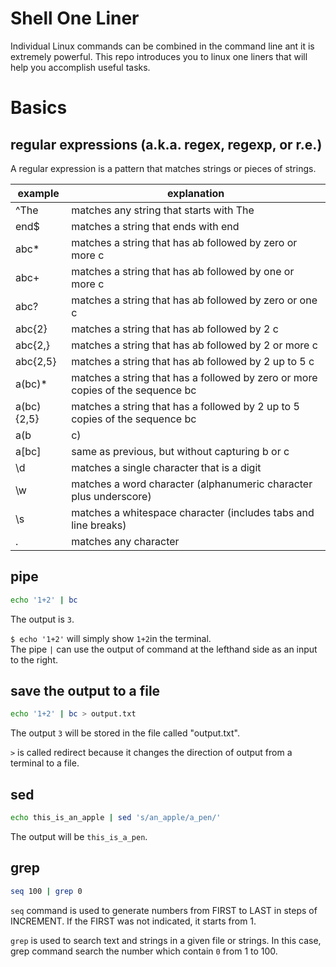 # Shell One Liner

Individual Linux commands can be combined in the command line ant it is extremely powerful.  This repo introduces you to linux one liners that will help you accomplish useful tasks.


# Basics


## regular expressions (a.k.a. regex, regexp, or r.e.)

A regular expression is a pattern that matches strings or pieces of strings. 

| example | explanation |
| --- | --- |
| ^The   | matches any string that starts with The |
| end$　| matches a string that ends with end |
| abc* | matches a string that has ab followed by zero or more c |
| abc+ | matches a string that has ab followed by one or more c |
| abc? | matches a string that has ab followed by zero or one c |
| abc{2} | matches a string that has ab followed by 2 c |
| abc{2,} | matches a string that has ab followed by 2 or more c |
| abc{2,5} | matches a string that has ab followed by 2 up to 5 c |
| a(bc)* | matches a string that has a followed by zero or more copies of the sequence bc |
| a(bc){2,5} | matches a string that has a followed by 2 up to 5 copies of the sequence bc |
| a(b|c) | matches a string that has a followed by b or c (and captures b or c) |
| a[bc]  | same as previous, but without capturing b or c |
| \d | matches a single character that is a digit |
| \w | matches a word character (alphanumeric character plus underscore) |
| \s | matches a whitespace character (includes tabs and line breaks) |
| . |  matches any character |



## pipe

```bash
echo '1+2' | bc
```
The output is `3`.

`$ echo '1+2'` will simply show `1+2`in the terminal.<br>
The pipe `|` can use the output of command at the lefthand side as an input to the right.

## save the output to a file

```bash
echo '1+2' | bc > output.txt
```
The output `3` will be stored in the file called "output.txt".

`>` is called redirect because it changes the direction of output from a terminal to a file.

## sed
```bash
echo this_is_an_apple | sed 's/an_apple/a_pen/'
```
The output will be `this_is_a_pen`.

## grep
```bash
seq 100 | grep 0
```

`seq` command is used to generate numbers from FIRST to LAST in steps of INCREMENT.
If the FIRST was not indicated, it starts from 1.

`grep` is used to search text and strings in a given file or strings.
In this case, grep command search the number which contain `0` from 1 to 100.

## 

